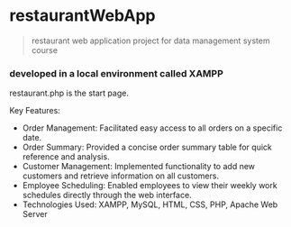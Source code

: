 # restaurantWebApp
> restaurant web application project for data management system course
### developed in a local environment called XAMPP

restaurant.php is the start page.

Key Features:
* Order Management: Facilitated easy access to all orders on a specific date.
* Order Summary: Provided a concise order summary table for quick reference and analysis.
* Customer Management: Implemented functionality to add new customers and retrieve information on all customers.
* Employee Scheduling: Enabled employees to view their weekly work schedules directly through the web interface.
* Technologies Used: XAMPP, MySQL, HTML, CSS, PHP, Apache Web Server
